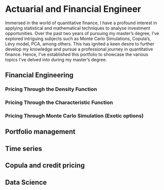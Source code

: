 # Actuarial and Financial Engineer
Immersed in the world of quantitative finance, I have a profound interest in applying statistical and mathematical techniques to analyse investment opportunities. Over the past two years of pursuing my master’s degree, I've explored intriguing subjects such as Monte Carlo Simulations, Copula’s, Lévy model, PCA, among others. This has ignited a keen desire to further develop my knowledge and pursue a professional journey in quantitative finance. Hence, I've established this portfolio to showcase the various topics I've delved into during my master’s degree.

##  Financial Engineering 
###  Pricing Through the Density Function
### Pricing Through the Characteristic Function
### Pricing Through Monte Carlo Simulation (Exotic options)

##  Portfolio management 

##  Time series

##  Copula and credit pricing

##  Data Science 
